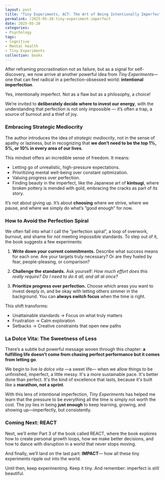```yaml
---
layout: post
title: "Tiny Experiments, ACT: The Art of Being Intentionally Imperfect - Part 4"
permalink: /2025-05-28-tiny-experiment-imperfect
date: 2025-05-28
categories:
- Psychology
tags:
- Cognitive
- Mental health
- Tiny Experiments
collection: books
---
```


After reframing procrastination not as failure, but as a signal for self-discovery, we now arrive at another powerful idea from *Tiny Experiments*—one that can feel radical in a perfection-obsessed world: **intentional imperfection**.

Yes, intentionally imperfect. Not as a flaw but as a philosophy, a choice!

We’re invited to **deliberately decide where to invest our energy**, with the understanding that perfection is not only impossible — it’s often a trap, a source of burnout and a thief of joy.

### Embracing Strategic Mediocrity

The author introduces the idea of *strategic mediocrity*, not in the sense of apathy or laziness, but in recognizing that **we don’t need to be the top 1%, 5%, or 10% in every area of our lives**.

This mindset offers an incredible sense of freedom. It means:

* Letting go of unrealistic, high-pressure expectations.
* Prioritizing mental well-being over constant optimization.
* Valuing progress over perfection.
* Finding beauty in the imperfect, like the Japanese art of **kintsugi**, where broken pottery is mended with gold, embracing the cracks as part of its story.

It’s not about giving up. It’s about **choosing** where we strive, where we pause, and where we simply do what’s “good enough” for now.

### How to Avoid the Perfection Spiral

We often fall into what I call the “perfection spiral”, a loop of overwork, burnout, and shame for not meeting impossible standards. To step out of it, the book suggests a few experiments:

1. **Write down your current commitments.**
   Describe what success means for each one. Are your targets truly necessary? Or are they fueled by fear, people-pleasing, or comparison?

2. **Challenge the standards.**
   Ask yourself: *How much effort does this really require? Do I need to do it all, and all at once?*

3. **Prioritize progress over perfection.**
   Choose which areas you want to invest deeply in, and be okay with letting others simmer in the background. You can **always switch focus** when the time is right.

This shift transforms:

* Unattainable standards → Focus on what truly matters
* Frustration → Calm exploration
* Setbacks → Creative constraints that open new paths

### La Dolce Vita: The Sweetness of Less

There’s a subtle but powerful message woven through this chapter: **a fulfilling life doesn’t come from chasing perfect performance but it comes from letting go**.

We begin to live *la dolce vita* —a sweet life— when we allow things to be unfinished, imperfect, a little messy. It's a more sustainable pace. It's better done than perfect. It's the kind of excellence that lasts, because it's built like a **marathon, not a sprint**.

With this lens of intentional imperfection, *Tiny Experiments* has helped me learn that the pressure to be everything all the time is simply not worth the cost. The joy lies in being **just enough** to keep learning, growing, and showing up—imperfectly, but consistently.

### Coming Next: REACT
Next, we’ll enter Part 3 of the book called REACT, where the book explores how to create personal growth loops, how we make better decisions, and how to dance with disruption in a world that never stops moving.

And finally, we’ll land on the last part: **IMPACT**— how all these tiny experiments ripple out into the world.

Until then, keep experimenting. Keep it tiny. And remember: imperfect is still beautiful.
